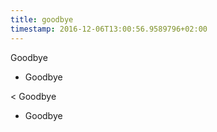 ```yaml
---
title: goodbye
timestamp: 2016-12-06T13:00:56.9589796+02:00
---
```


Goodbye
* Goodbye

< Goodbye
* Goodbye
